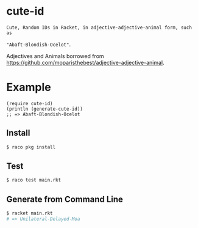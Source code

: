 cute-id
=======

    Cute, Random IDs in Racket, in adjective-adjective-animal form, such as
`"Abaft-Blondish-Ocelot"`.

Adjectives and Animals borrowed from https://github.com/moparisthebest/adjective-adjective-animal.

# Example

``` racket
(require cute-id)
(println (generate-cute-id))
;; => Abaft-Blondish-Ocelot
```


## Install 

``` sh
$ raco pkg install
```


## Test

``` sh
$ raco test main.rkt
```


## Generate from Command Line

``` sh
$ racket main.rkt
# => Unilateral-Delayed-Moa
```
